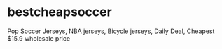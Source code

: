 # bestcheapsoccer
Pop Soccer Jerseys, NBA jerseys, Bicycle jerseys, Daily Deal, Cheapest $15.9 wholesale price
